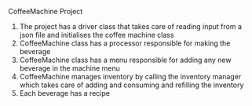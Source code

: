 CoffeeMachine Project
1. The project has a driver class that takes care of reading input from a json file and initialises the coffee machine class
2. CoffeeMachine class has a processor responsible for making the beverage 
3. CoffeeMachine class has a menu responsible for adding any new beverage in the machine menu
4. CoffeeMachine manages inventory by calling the inventory manager which takes care of adding and consuming and refilling the inventory
5. Each beverage has a recipe 
